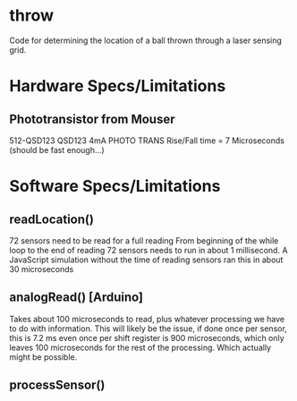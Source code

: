 # throw
Code for determining the location of a ball thrown through a laser sensing grid.

Hardware Specs/Limitations
===========================================================

Phototransistor from Mouser
--------------
512-QSD123
QSD123
4mA PHOTO TRANS
Rise/Fall time = 7 Microseconds (should be fast enough...)


Software Specs/Limitations
===========================================================

readLocation()
-----------
72 sensors need to be read for a full reading
From beginning of the while loop to the end of reading 72 sensors needs to run in about 1 millisecond.
A JavaScript simulation without the time of reading sensors ran this in about 30 microseconds

analogRead() [Arduino]
------------
Takes about 100 microseconds to read, plus whatever processing we have to do with information.
This will likely be the issue, if done once per sensor, this is 7.2 ms
even once per shift register is 900 microseconds, which only leaves 100 microseconds for the rest of the processing. Which actually might be possible.

processSensor()
------------
